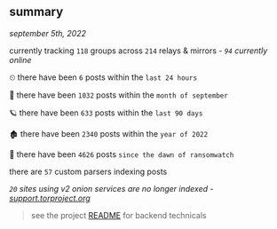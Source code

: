 
## summary
_september 5th, 2022_

currently tracking `118` groups across `214` relays & mirrors - _`94` currently online_

⏲ there have been `6` posts within the `last 24 hours`

🦈 there have been `1032` posts within the `month of september`

🪐 there have been `633` posts within the `last 90 days`

🏚 there have been `2340` posts within the `year of 2022`

🦕 there have been `4626` posts `since the dawn of ransomwatch`

there are `57` custom parsers indexing posts

_`20` sites using v2 onion services are no longer indexed - [support.torproject.org](https://support.torproject.org/onionservices/v2-deprecation/)_

> see the project [README](https://github.com/joshhighet/ransomwatch#ransomwatch--) for backend technicals
